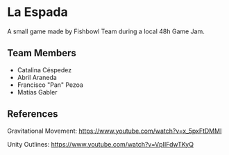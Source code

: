 # La Espada

A small game made by Fishbowl Team during a local 48h Game Jam.

## Team Members

- Catalina Céspedez
- Abril Araneda
- Francisco "Pan" Pezoa
- Matías Gabler

## References

Gravitational Movement: https://www.youtube.com/watch?v=x_5pxFtDMMI

Unity Outlines: https://www.youtube.com/watch?v=VpIIFdwTKyQ
